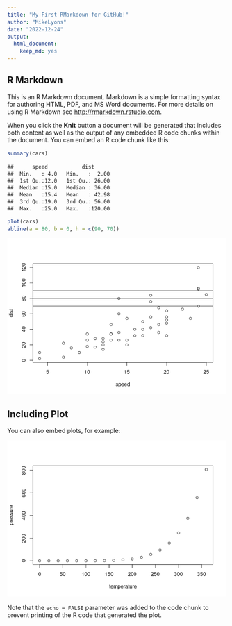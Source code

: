 ```yaml
---
title: "My First RMarkdown for GitHub!"
author: "MikeLyons"
date: "2022-12-24"
output: 
  html_document: 
    keep_md: yes
---
```




## R Markdown

This is an R Markdown document. Markdown is a simple formatting syntax for authoring HTML, PDF, and MS Word documents. For more details on using R Markdown see <http://rmarkdown.rstudio.com>.

When you click the **Knit** button a document will be generated that includes both content as well as the output of any embedded R code chunks within the document. You can embed an R code chunk like this:


```r
summary(cars)
```

```
##      speed           dist       
##  Min.   : 4.0   Min.   :  2.00  
##  1st Qu.:12.0   1st Qu.: 26.00  
##  Median :15.0   Median : 36.00  
##  Mean   :15.4   Mean   : 42.98  
##  3rd Qu.:19.0   3rd Qu.: 56.00  
##  Max.   :25.0   Max.   :120.00
```


```r
plot(cars)
abline(a = 80, b = 0, h = c(90, 70))
```

![](my_first_rmarkdown_for_github_files/figure-html/unnamed-chunk-1-1.png)<!-- -->


## Including Plot

You can also embed plots, for example:

![](my_first_rmarkdown_for_github_files/figure-html/pressure-1.png)<!-- -->

Note that the `echo = FALSE` parameter was added to the code chunk to prevent printing of the R code that generated the plot.
